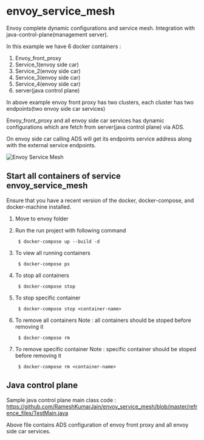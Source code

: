 # envoy_service_mesh
Envoy complete dynamic configurations and service mesh. Integration with java-control-plane(management server).

In this example we have 6 docker containers :
1. Envoy_front_proxy
2. Service_1(envoy side car)
3. Service_2(envoy side car)
4. Service_3(envoy side car)
5. Service_4(envoy side car)
6. server(java control plane)

In above example envoy front proxy has two clusters, each cluster has two endpoints(two envoy side car services)

Envoy_front_proxy and all envoy side car services has dynamic configurations which are fetch from server(java control plane) via ADS.

On envoy side car calling ADS will get its endpoints service address along with the external service endpoints.

![Envoy Service Mesh](Envoy_Service_Mesh.png)


Start all containers of service envoy_service_mesh
----

Ensure that you have a recent version of the docker, docker-compose, and docker-machine installed.

1. Move to envoy folder

2. Run the run project with following command

        $ docker-compose up --build -d

3. To view all running containers

        $ docker-compose ps

4. To stop all containers

        $ docker-compose stop

5. To stop specific container

        $ docker-compose stop <container-name>

6. To remove all containers
  Note : all containers should be stoped before removing it

        $ docker-compose rm

7. To remove specific container
  Note : specific container should be stoped before removing it

        $ docker-compose rm <container-name>

Java control plane
------
Sample java control plane main class code :
https://github.com/RameshKumarJain/envoy_service_mesh/blob/master/refrence_files/TestMain.java

Above file contains ADS configuration of envoy front proxy and all envoy side car services. 

